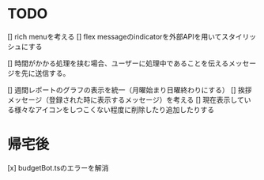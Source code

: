# TODO

[] rich menuを考える
[] flex messageのindicatorを外部APIを用いてスタイリッシュにする

[] 時間がかかる処理を挟む場合、ユーザーに処理中であることを伝えるメッセージを先に送信する。

[] 週間レポートのグラフの表示を統一（月曜始まり日曜終わりにする）
[] 挨拶メッセージ（登録された時に表示するメッセージ）を考える
[] 現在表示している様々なアイコンをしつこくない程度に削除したり追加したりする


# 帰宅後
[x] budgetBot.tsのエラーを解消